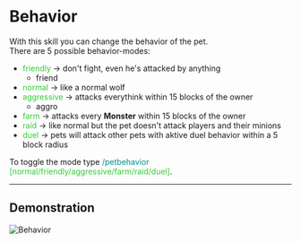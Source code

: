 # Behavior
With this skill you can change the behavior of the pet.<br>
There are 5 possible behavior-modes:

*  <font color="LimeGreen">friendly</font> -> don't fight, even he's attacked by anything
    * friend
*  <font color="LimeGreen">normal</font> -> like a normal wolf
*  <font color="LimeGreen">aggressive</font> -> attacks everythink within 15 blocks of the owner
    * aggro
*  <font color="LimeGreen">farm</font> -> attacks every **Monster** within 15 blocks of the owner
*  <font color="LimeGreen">raid</font> -> like normal but the pet doesn't attack players and their minions
*  <font color="LimeGreen">duel</font> -> pets will attack other pets with aktive duel behavior within a 5 block radius

To toggle the mode type <font color="DarkCyan">/petbehavior </font><font color="LimeGreen">[normal/friendly/aggressive/farm/raid/duel]</font>.

----

## Demonstration

![Behavior](/wiki/images/skills/behavior.gif)
